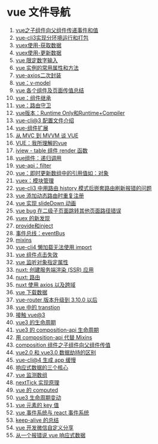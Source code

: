 <!--
 * @Descripttion: vue 文件导航
 * @Author: tom-z(spirit108@foxmail.com)
 * @Date: 2020-07-16 22:37:56
 * @LastEditors: tom-z(spirit108@foxmail.com)
 * @LastEditTime: 2021-04-17 11:47:12
--> 

# vue 文件导航
1. [vue之子组件向父组件传递事件和值](./1806/180601.md)
2. [vue-cli3实现分环境运行和打包](./1903/190301.md)
3. [vuex使用-获取数据](./1903/190302.md)
4. [vuex使用-更新数据](./1903/190303.md)
5. [vue 限定数字输入](./1903/190304.md)
6. [vue 实例的常用属性和方法](./1903/190305.md)
7. [vue-axios二次封装](./1903/190306.md)
8. [vue：v-model](./1903/190307.md)
9. [vue 各个组件及页面传值总结](./1903/190308.md)
10. [vue：组件继承](./1903/190309.md)
11. [vue：路由守卫](./1904/190401.md)
12. [vue版本：Runtime Only和Runtime+Compiler](./1904/190402.md)
13. [vue-cli@3 配置文件介绍](./1904/190403.md)
14. [vue-组件扩展](./1904/190404.md)
15. [从 MVC 到 MVVM 谈 VUE](./1904/190405.md)
16. [VUE：我所理解的vue](./1904/190406.md)
17. [iview - table 组件 render 函数](./1905/190501.md)
18. [vue组件：递归调用](./1906/190601.md)
19. [vue-api：filter](./1906/190602.md)
20. [vue：即时更新数组中的引用值如：对象](./1906/190603.md)
21. [vuex：模块管理](./1906/190604.md)
22. [vue-cli3 中用路由 history 模式后嵌套路由刷新报错的问题](./1906/190901.md)
23. [vue 添加动态路由时重复注册](./1906/190902.md)
24. [vue 实现 slideDown 动画](./1906/190903.md)
25. [vue bug 在二级子页面跳转其他页面路径错误](./1911/191101.md)
26. [vuex 的新发现](./1912/191201.md)
27. [provide和inject](./1912/191202.md)
28. [事件总线：eventBus](./1912/191203.md)
29. [mixins](./1912/191204.md)
30. [vue-cli4 懒加载无法使用 import ](./2002/200201.md)
31. [vue 组件点击失效](./2003/200301.md)
32. [vue 监听对象指定属性](./2003/200302.md)
33. [nuxt: 创建服务端渲染 (SSR) 应用](./2004/200401.md)
34. [nuxt: 路由](./2004/200402.md)
35. [nuxt 使用 axios 以及跨域](./2004/200403.md)
36. [vue 下载数据](./2007/200701.md)
37. [vue-router 版本升级到 3.10.0 以后](./2007/200701.md)
38. [vue 中的 transtion](./2008/200801.md)
39. [接触 vue@3](./2008/200802.md)
40. [vue3 的生命周期](./2009/200901.md)
41. [vue3 的 composition-api 生命周期](./2009/200901.md)
42. [用 composition-api 代替 Mixins](./2009/200902.md)
43. [composition 组件之子组件向父组件传值](./2009/200903.md)
44. [vue2.0 和 vue3.0 数据劫持的区别](./2012/201201.md)
45. [vue-cli@4 生成 app 缓慢](./2101/210101.md)
46. [响应式数据的三个核心](./2103/210301.md)
47. [vue 监测数组](./2103/210302.md)
48. [nextTick 实现原理](./2103/210303.md)
49. [vue 的 computed](./2103/210304.md)
50. [vue3 生命周期变动](./2103/210305.md)
51. [vue 元素的 key 值](./2103/210306.md)
52. [vue 事件系统与 react 事件系统](./2103/210307.md)
53. [keep-alive 的总结](./2104/210401.md)
54. [vue 开发微信自定义分享](./2104/210402.md)
55. [从一个报错说 vue 响应式数据](./2104/210403.md)